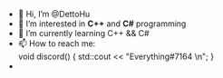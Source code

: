 - 👋 Hi, I’m @DettoHu
- 👀 I’m interested in **C++**  and **C#**  programming
- 🌱 I’m currently learning C++ && C#
- 📫 How to reach me:   
         void discord()
          { 
          std::cout << "Everything#7164 \n";
          }
-
<!---
DettoHu/DettoHu is a ✨ special ✨ repository because its `README.md` (this file) appears on your GitHub profile.
You can click the Preview link to take a look at your changes.
--->
